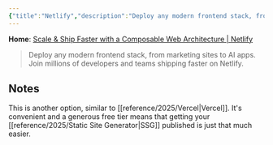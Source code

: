 ```yaml
---
{"title":"Netlify","description":"Deploy any modern frontend stack, from marketing sites to AI apps. Join millions of developers and teams shipping faster on Netlify.","date":"2025-08-09","tags":["webdev","hosting"],"dg-publish":true,"created":"2025-08-09 21:34:33","updated":"2025-08-09T21:36:25-04:00","permalink":"/reference/2025/netlify/","dgPassFrontmatter":true}
---
```


**Home**: [Scale & Ship Faster with a Composable Web Architecture \| Netlify](https://www.netlify.com/)
> Deploy any modern frontend stack, from marketing sites to AI apps. Join millions of developers and teams shipping faster on Netlify.

## Notes
This is another option, similar to [[reference/2025/Vercel\|Vercel]]. It's convenient and a generous free tier means that getting your [[reference/2025/Static Site Generator\|SSG]] published is just that much easier.
